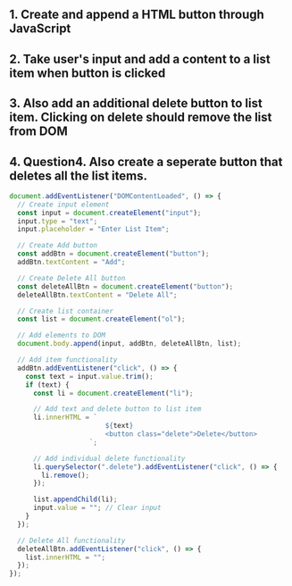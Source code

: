 ## 1. Create and append a HTML button through JavaScript

## 2. Take user's input and add a content to a list item when button is clicked

## 3. Also add an additional delete button to list item. Clicking on delete should remove the list from DOM

## 4. Question4. Also create a seperate button that deletes all the list items.

```javascript
document.addEventListener("DOMContentLoaded", () => {
  // Create input element
  const input = document.createElement("input");
  input.type = "text";
  input.placeholder = "Enter List Item";

  // Create Add button
  const addBtn = document.createElement("button");
  addBtn.textContent = "Add";

  // Create Delete All button
  const deleteAllBtn = document.createElement("button");
  deleteAllBtn.textContent = "Delete All";

  // Create list container
  const list = document.createElement("ol");

  // Add elements to DOM
  document.body.append(input, addBtn, deleteAllBtn, list);

  // Add item functionality
  addBtn.addEventListener("click", () => {
    const text = input.value.trim();
    if (text) {
      const li = document.createElement("li");

      // Add text and delete button to list item
      li.innerHTML = `
                        ${text}
                        <button class="delete">Delete</button>
                    `;

      // Add individual delete functionality
      li.querySelector(".delete").addEventListener("click", () => {
        li.remove();
      });

      list.appendChild(li);
      input.value = ""; // Clear input
    }
  });

  // Delete All functionality
  deleteAllBtn.addEventListener("click", () => {
    list.innerHTML = "";
  });
});
```
